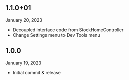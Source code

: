 ## 1.1.0+01
January 20, 2023
- Decoupled interface code from StockHomeController
- Change Settings menu to Dev Tools menu

## 1.0.0
January 19, 2023
- Initial commit & release